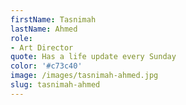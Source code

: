 ```yaml
---
firstName: Tasnimah
lastName: Ahmed
role:
- Art Director
quote: Has a life update every Sunday
color: '#c73c40'
image: /images/tasnimah-ahmed.jpg
slug: tasnimah-ahmed
---
```


